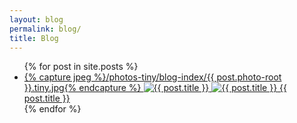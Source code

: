 ```yaml
---
layout: blog
permalink: blog/
title: Blog
---
```

<ul class="posts">
{% for post in site.posts %}
    <li>
        <a href="{{ post.url | prepend: site.baseurl }}">
            <picture>
                {% capture jpeg %}/photos-tiny/blog-index/{{ post.photo-root }}.tiny.jpg{% endcapture %}
                <img src="{% base64 jpeg %}" data-srcset="/photos/blog-index/{{ post.photo-root }}.mobile.jpg, /photos/blog-index/{{ post.photo-root }}.mobile.2x.jpg 2x" alt="{{ post.title }}" class="lazyload" />
                <noscript><img src="/photos/blog-index/{{ post.photo-root }}.mobile.jpg" alt="{{ post.title }}" /></noscript>
            </picture>
        </a>
        <a href="">{{ post.title }}</a>
    </li>
{% endfor %}
</ul>
